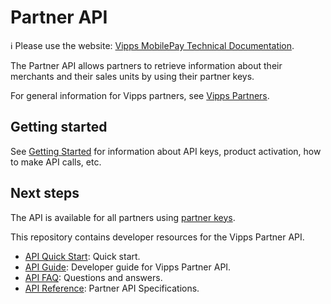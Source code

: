 <!-- START_METADATA
---
title: Introduction to the Partner API
sidebar_label: Introduction
sidebar_position: 1
hide_table_of_contents: true
description: The Partner API allows partners to retrieve information about their merchants and their sales units by using their partner keys.
pagination_next: null
pagination_prev: null
---
END_METADATA -->

# Partner API

<!-- START_COMMENT -->

ℹ️ Please use the website:
[Vipps MobilePay Technical Documentation](https://vippsas.github.io/vipps-developer-docs/).

<!-- END_COMMENT -->

The Partner API allows partners to retrieve information about their merchants and their sales units by using their partner keys.

For general information for Vipps partners, see
[Vipps Partners](https://vippsas.github.io/vipps-developer-docs/docs/vipps-partner).

## Getting started

See
[Getting Started](https://vippsas.github.io/vipps-developer-docs/docs/vipps-developers/getting-started)
for information about API keys, product activation, how to make API calls, etc.

## Next steps

The API is available for all partners using
[partner keys](https://vippsas.github.io/vipps-developer-docs/docs/vipps-partner/partner-keys).

This repository contains developer resources for the Vipps Partner API.

* [API Quick Start](vipps-partner-api-quick-start.md):  Quick start.
* [API Guide](vipps-partner-api.md): Developer guide for Vipps Partner API.
* [API FAQ](vipps-partner-api-faq.md): Questions and answers.
* [API Reference](https://vippsas.github.io/vipps-developer-docs/api/partner): Partner API Specifications.
